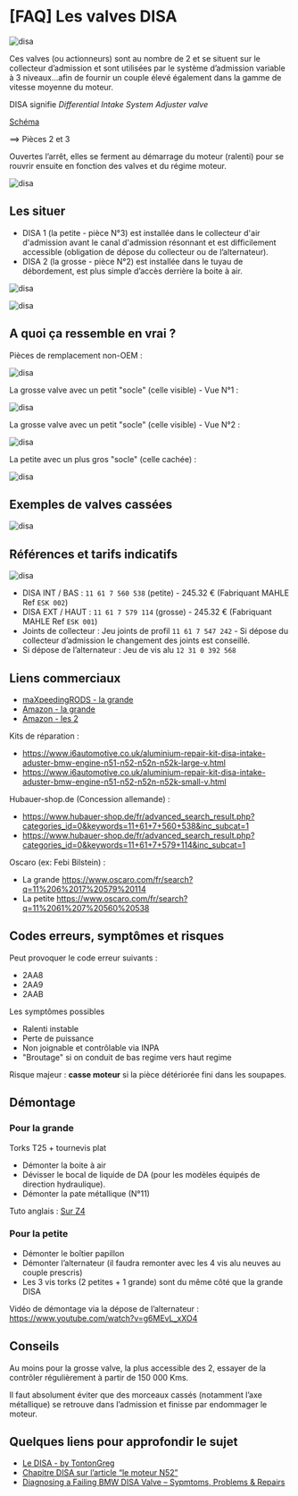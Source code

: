 # [FAQ] Les valves DISA

![disa](../images/DISA/disa_01.jpg)

Ces valves (ou actionneurs) sont au nombre de 2 et se situent sur le collecteur d’admission et sont utilisées par le système d’admission variable à 3 niveaux...afin de fournir un couple élevé également dans la gamme de vitesse moyenne du moteur.

DISA signifie _Differential Intake System Adjuster valve_

[Schéma](http://fr.bmwfans.info/parts-catalog/E87/Europe/130i-N52/L-N/jan2006/browse/engine/intake_manifold_system/)

==> Pièces 2 et 3

Ouvertes l’arrêt, elles se ferment au démarrage du moteur (ralenti) pour se rouvrir ensuite en fonction des valves et du régime moteur.

![disa](../images/DISA/disa_02.jpg)

## Les situer

- DISA 1 (la petite - pièce N°3) est installée dans le collecteur d'air d'admission avant le canal d'admission résonnant et est difficilement accessible (obligation de dépose du collecteur ou de l’alternateur).
- DISA 2  (la grosse - pièce N°2) est installée dans le tuyau de débordement, est plus simple d’accès derrière la boite à air.

![disa](../images/DISA/disa_03.jpg)

![disa](../images/DISA/disa_04.jpg)

## A quoi ça ressemble en vrai ?

Pièces de remplacement non-OEM :

![disa](../images/DISA/disa_05.jpg)

La grosse valve avec un petit "socle" (celle visible) - Vue N°1 :

![disa](../images/DISA/disa_06.jpg)

La grosse valve avec un petit "socle" (celle visible) - Vue N°2 :

![disa](../images/DISA/disa_07.jpg)

La petite avec un plus gros "socle" (celle cachée) :

![disa](../images/DISA/disa_08.jpg)

## Exemples de valves cassées

![disa](../images/DISA/disa_09.jpg)

## Références et tarifs indicatifs

![disa](../images/DISA/disa_10.jpg)

- DISA INT / BAS : `11 61 7 560 538` (petite) - 245.32 € (Fabriquant MAHLE Ref `ESK 002`)
- DISA EXT / HAUT : `11 61 7 579 114` (grosse) - 245.32 € (Fabriquant MAHLE Ref `ESK 001`)
- Joints de collecteur : Jeu joints de profil `11 61 7 547 242` - Si dépose du collecteur d’admission le changement des joints est conseillé.
- Si dépose de l’alternateur : Jeu de vis alu `12 31 0 392 568`

## Liens commerciaux

- [maXpeedingRODS - la grande](https://fr.maxpeedingrods.com/product/for-bmw-e87-e81-e90-e60-left-11617522929-air-intake-manifold-flap-adjuster-valve.html)
- [Amazon - la grande](https://www.amazon.fr/dp/B07BSZM1LD?ref=ppx_pop_mob_ap_share)
- [Amazon - les 2](https://www.amazon.fr/valves-INTAKE-MANIFOLD-11617579114-11617560538/dp/B07PY2NL6T/ref=pd_sbs_263_1/261-7187806-2591612)

Kits de réparation :

- <https://www.i6automotive.co.uk/aluminium-repair-kit-disa-intake-aduster-bmw-engine-n51-n52-n52n-n52k-large-v.html>
- <https://www.i6automotive.co.uk/aluminium-repair-kit-disa-intake-aduster-bmw-engine-n51-n52-n52n-n52k-small-v.html>

Hubauer-shop.de (Concession allemande) :

- <https://www.hubauer-shop.de/fr/advanced_search_result.php?categories_id=0&keywords=11+61+7+560+538&inc_subcat=1>
- <https://www.hubauer-shop.de/fr/advanced_search_result.php?categories_id=0&keywords=11+61+7+579+114&inc_subcat=1>

Oscaro (ex: Febi Bilstein) :

- La grande <https://www.oscaro.com/fr/search?q=11%206%2017%20579%20114>
- La petite <https://www.oscaro.com/fr/search?q=11%2061%207%20560%20538>

## Codes erreurs, symptômes et risques

Peut provoquer le code erreur suivants :

- 2AA8
- 2AA9
- 2AAB

Les symptômes possibles

- Ralenti instable
- Perte de puissance
- Non joignable et contrôlable via INPA
- "Broutage" si on conduit de bas regime vers haut regime

Risque majeur : **casse moteur** si la pièce détériorée fini dans les soupapes.

## Démontage

### Pour la grande

Torks T25 + tournevis plat

- Démonter la boite à air
- Dévisser le bocal de liquide de DA (pour les modèles équipés de direction hydraulique).
- Démonter la pate métallique (N°11)

Tuto anglais : [Sur Z4](https://z4-forum.com/forum/viewtopic.php?f=30&t=36349)

### Pour la petite

- Démonter le boîtier papillon
- Démonter l’alternateur (il faudra remonter avec les 4 vis alu neuves au couple prescris)
- Les 3 vis torks (2 petites + 1 grande) sont du même côté que la grande DISA

Vidéo de démontage via la dépose de l’alternateur : <https://www.youtube.com/watch?v=g6MEvL_xXO4>

## Conseils

Au moins pour la grosse valve, la plus accessible des 2, essayer de la contrôler régulièrement à partir de 150 000 Kms.

Il faut absolument éviter que des morceaux cassés (notamment l’axe métallique) se retrouve dans l’admission et finisse par endommager le moteur.

## Quelques liens pour approfondir le sujet

- [Le DISA - by TontonGreg](https://www.tontongreg.fr/bmw-disa/)
- [Chapitre DISA sur l’article “le moteur N52”](https://www.forumbmw.net/topic-143-le-moteur-bmw-n52.html)
- [Diagnosing a Failing BMW DISA Valve – Sypmtoms, Problems & Repairs](https://bmwtuning.co/failing-disa-valve/)

